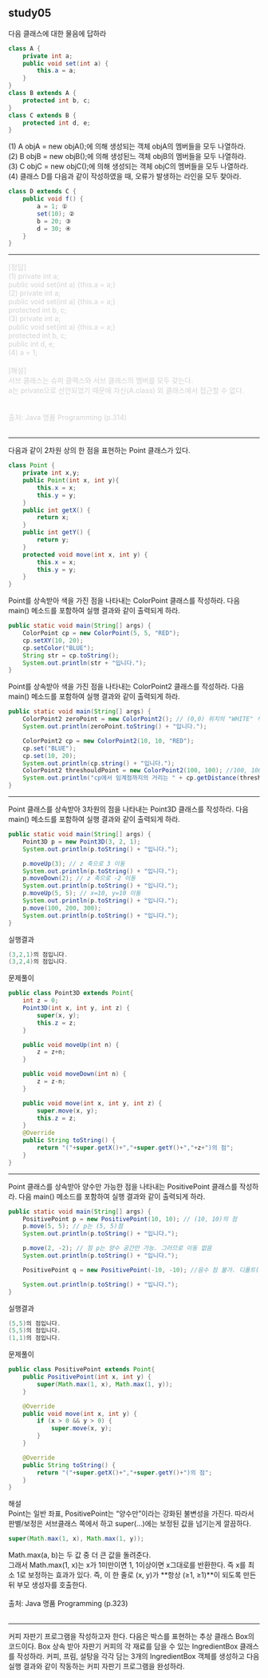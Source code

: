## study05

다음 클래스에 대한 물음에 답하라
```java
class A {
    private int a; 
    public void set(int a) {
        this.a = a; 
    }
}
class B extends A {
    protected int b, c;
}
class C extends B {
    protected int d, e;
}
```
(1) A objA = new objA();에 의해 생성되는 객체 objA의 멤버들을 모두 나열하라.
<br/>(2) B objB = new objB();에 의해 생성된느 객체 objB의 멤버들을 모두 나열하라.
<br/>(3) C objC = new objC();에 의해 생성되는 객체 objC의 멤버들을 모두 나열하라. 
<br/>(4) 클래스 D를 다음과 같이 작성하였을 때, 오류가 발생하는 라인을 모두 찾아라.
```java
class D extends C {
    public void f() {
        a = 1; ①
        set(10); ②
        b = 20; ③
        d = 30; ④
    }
}
```

***
<span style="color:lightGray"> 
[정답] 
<br>(1) private int a;
<br> public void set(int a) {this.a = a;}
<br> (2) private int a;
<br>public void set(int a) {this.a = a;}
<br> protected int b, c;
<br> (3) private int a;
<br> public void set(int a) {this.a = a;}
<br> protected int b, c;
<br> public int d, e;
<br> (4) a = 1;
<br> 
<br> [해설]
<br> 서브 클래스는 슈퍼 클랙스와 서브 클래스의 멤버를 모두 갖는다.
<br> a는 private으로 선언되었기 때문에 자신(A.class) 외 클래스에서 접근할 수 없다. 
<br>
<br>
<br>
출처: Java 명품 Programming (p.314)
<br>
<br>
</span>

***
다음과 같이 2차원 상의 한 점을 표현하는 Point 클래스가 있다.
```java
class Point {
    private int x,y;
    public Point(int x, int y){
        this.x = x;
        this.y = y;
    }
    public int getX() {
        return x;
    }
    public int getY() {
        return y;
    }
    protected void move(int x, int y) {
        this.x = x;
        this.y = y;
    }
}
```
Point를 상속받아 색을 가진 점을 나타내는 ColorPoint 클래스를 작성하라. 다음 main() 메소드를 포함하여 실행 결과와 같이 출력되게 하라.

```java
public static void main(String[] args) {
    ColorPoint cp = new ColorPoint(5, 5, "RED");
    cp.setXY(10, 20);
    cp.setColor("BLUE");
    String str = cp.toString();
    System.out.println(str + "입니다.");
}
```
Point를 상속받아 색을 가진 점을 나타내는 ColorPoint2 클래스를 작성하라. 다음 main() 메소드를 포함하여 실행 결과와 같이 출력되게 하라. 
```java
public static void main(String[] args) {
    ColorPoint2 zeroPoint = new ColorPoint2(); // (0,0) 위치의 "WHITE" 색 점
    System.out.println(zeroPoint.toString() + "입니다.");

    ColorPoint2 cp = new ColorPoint2(10, 10, "RED");
    cp.set("BLUE");
    cp.set(10, 20);
    System.out.println(cp.string() + "입니다.");
    ColorPoint2 threshouldPoint = new ColorPoint2(100, 100); //100, 100위치의 "BLACK" 점
    System.out.println("cp에서 임계점까지의 거리는 " + cp.getDistance(threshouldPoint));
}
```

***
Point 클래스를 상속받아 3차원의 점을 나타내는 Point3D 클래스를 작성하라. 다음 main() 메소드를 포함하여 실행 결과와 같이 출력되게 하라.
```java
public static void main(String[] args) {
    Point3D p = new Point3D(3, 2, 1);
    System.out.println(p.toString() + "입니다.");

    p.moveUp(3); // z 축으로 3 이동
    System.out.println(p.toString() + "입니다.");
    p.moveDown(2); // z 축으로 -2 이동
    System.out.println(p.toString() + "입니다.");
    p.moveUp(5, 5); // x=10, y=10 이동
    System.out.println(p.toString() + "입니다.");
    p.move(100, 200, 300);
    System.out.println(p.toString() + "입니다.");
}
```
실행결과
```java
(3,2,1)의 점입니다. 
(3,2,4)의 점입니다.
```
문제풀이
```java
public class Point3D extends Point{
    int z = 0;
    Point3D(int x, int y, int z) {
        super(x, y);
        this.z = z;
    }

    public void moveUp(int n) {
        z = z+n;
    }

    public void moveDown(int n) {
        z = z-n;
    }

    public void move(int x, int y, int z) {
        super.move(x, y);
        this.z = z;
    }
    @Override
    public String toString() {
        return "("+super.getX()+","+super.getY()+","+z+")의 점";
    }
}
```

***
Point 클래스를 상속받아 양수만 가능한 점을 나타내는 PositivePoint 클래스를 작성하라. 다음 main() 메소드를 포함하여 실행 결과와 같이 출력되게 하라.
```java
public static void main(String[] args) {
    PositivePoint p = new PositivePoint(10, 10); // (10, 10)의 점
    p.move(5, 5); // p는 (5, 5)점
    System.out.println(p.toString() + "입니다.");

    p.move(2, -2); // 점 p는 양수 공간만 가능. 그러므로 이동 없음
    System.out.println(p.toString() + "입니다.");

    PositivePoint q = new PositivePoint(-10, -10); //음수 점 불가. 디폴트(1, 1)의 점 생성

    System.out.println(p.toString() + "입니다.");
}
```
실행결과
```java
(5,5)의 점입니다.
(5,5)의 점입니다.
(1,1)의 점입니다.
```
문제풀이
```java
public class PositivePoint extends Point{
    public PositivePoint(int x, int y) {
        super(Math.max(1, x), Math.max(1, y));
    }

    @Override
    public void move(int x, int y) {
        if (x > 0 && y > 0) {
            super.move(x, y);
        }
    }

    @Override
    public String toString() {
        return "("+super.getX()+","+super.getY()+")의 점";
    }
}
```
해설
<br>Point는 일반 좌표, PositivePoint는 “양수만”이라는 강화된 불변성을 가진다. 따라서 판별/보정은 서브클래스 쪽에서 하고 super(...)에는 보정된 값을 넘기는게 깔끔하다. 
```java
super(Math.max(1, x), Math.max(1, y));
```
Math.max(a, b)는 두 값 중 더 큰 값을 돌려준다.
<br>그래서 Math.max(1, x)는 x가 1미만이면 1, 1이상이면 x그대로를 반환한다. 즉 x를 최소 1로 보정하는 효과가 있다. 즉, 이 한 줄로 (x, y)가 **항상 (≥1, ≥1)**이 되도록 만든 뒤 부모 생성자를 호출한다.
<br>
<br>
출처: Java 명품 Programming (p.323)
<br>
<br>
</span>
***
커피 자판기 프로그램을 작성하고자 한다. 다음은 박스를 표현하는 추상 클래스 Box의 코드이다. Box 상속 받아 자판기 커피의 각 재료를 담을 수 있는 IngredientBox 클래스를 작성하라. 커피, 프림, 설탕을 각각 담는 3개의 IngredientBox 객체를 생성하고 다음 실행 결과와 같이 작동하는 커피 자판기 프로그램을 완성하라. 

